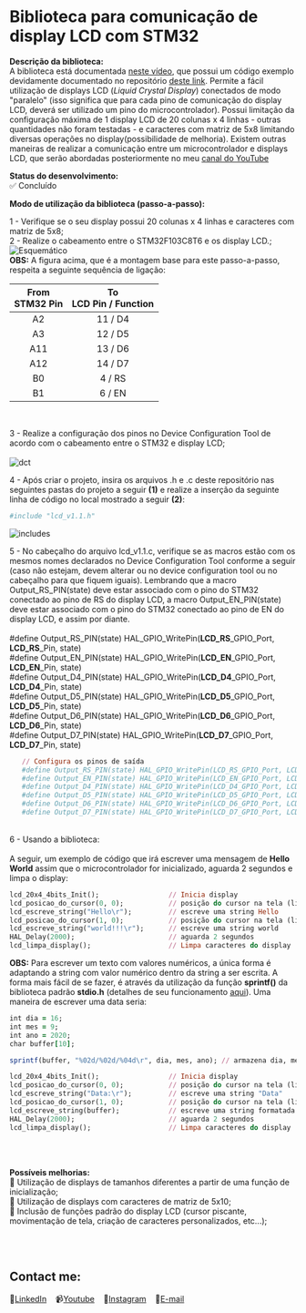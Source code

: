 # Biblioteca para comunicação de display LCD com STM32

**Descrição da biblioteca:**<br>
A biblioteca está documentada [neste vídeo](https://www.youtube.com/watch?v=KvlmtifSAIs), que possui um código exemplo devidamente documentado no repositório [deste link](https://github.com/delpitec/C_STM32_Exemplo_LibLiquidCrystal/tree/19332d95474b097a10e418d68165d494155e7690). Permite a fácil utilização de displays LCD (*Liquid Crystal Display*)  conectados de modo "paralelo" (isso significa que para cada pino de comunicação do display LCD, deverá ser utilizado um pino do microcontrolador). 
Possui limitação da configuração máxima de 1 display LCD de 20 colunas x 4 linhas - outras quantidades não foram testadas - e caracteres com matriz de 5x8 limitando diversas operações no display(possibilidade de melhoria). 
Existem outras maneiras de realizar a comunicação entre um microcontrolador e displays LCD, que serão abordadas posteriormente no meu [canal do YouTube](https://www.youtube.com/delpitec)
&nbsp;<br>

**Status do desenvolvimento:**<br>
✅ Concluído
&nbsp;<br> 

**Modo de utilização da biblioteca (passo-a-passo):**

1 - Verifique se o seu display possui 20 colunas x 4 linhas e caracteres com matriz de 5x8;&nbsp;<br>
2 - Realize o cabeamento entre o STM32F103C8T6 e os display LCD.;&nbsp;<br>
![Esquemático](https://user-images.githubusercontent.com/58537514/149973458-3530abfb-2d97-4749-9ffe-af8a8a8ae480.png)
&nbsp;<br>
**OBS:** A figura acima, que é a montagem base para este passo-a-passo, respeita a seguinte sequência de ligação:

| From<br>STM32 Pin | To<br>LCD Pin / Function|
| :---:   | :-: |
| A2 | 11 / D4 |
| A3 | 12 / D5 |
| A11 | 13 / D6 |
| A12 | 14 / D7 |
| B0 | 4 / RS |
| B1 | 6 / EN |

&nbsp;<br>

3 - Realize a configuração dos pinos no Device Configuration Tool de acordo com o cabeamento entre o STM32 e display LCD;&nbsp;<br>
&nbsp;<br>
![dct](https://user-images.githubusercontent.com/58537514/149976647-df5111f1-ab85-4a29-a6f5-5312720aec2f.png)


4 - Após criar o projeto, insira os arquivos .h e .c deste repositório nas seguintes pastas do projeto a seguir **(1)** e realize a inserção da seguinte linha de código no local mostrado a seguir **(2)**:
```ruby
#include "lcd_v1.1.h"
```

![includes](https://user-images.githubusercontent.com/58537514/149981020-1d475fbe-a2db-4d58-8c76-e7cd9c8018ed.png)


5 - No cabeçalho do arquivo lcd_v1.1.c, verifique se as macros estão com os mesmos nomes declarados no Device Configuration Tool conforme a seguir (caso não estejam, devem alterar ou no device configuration tool ou no cabeçalho para que fiquem iguais). Lembrando que a macro Output_RS_PIN(state) deve estar associado com o pino do STM32 conectado ao pino de RS do display LCD, a macro Output_EN_PIN(state) deve estar associado com o pino do STM32 conectado ao pino de EN do display LCD, e assim por diante.&nbsp;<br><br>
#define Output_RS_PIN(state) HAL_GPIO_WritePin(**LCD_RS**_GPIO_Port, **LCD_RS**_Pin, state) &nbsp;<br>
#define Output_EN_PIN(state) HAL_GPIO_WritePin(**LCD_EN**_GPIO_Port, **LCD_EN**_Pin, state) &nbsp;<br>
#define Output_D4_PIN(state) HAL_GPIO_WritePin(**LCD_D4**_GPIO_Port, **LCD_D4**_Pin, state) &nbsp;<br>
#define Output_D5_PIN(state) HAL_GPIO_WritePin(**LCD_D5**_GPIO_Port, **LCD_D5**_Pin, state) &nbsp;<br>
#define Output_D6_PIN(state) HAL_GPIO_WritePin(**LCD_D6**_GPIO_Port, **LCD_D6**_Pin, state) &nbsp;<br>
#define Output_D7_PIN(state) HAL_GPIO_WritePin(**LCD_D7**_GPIO_Port, **LCD_D7**_Pin, state) &nbsp;<br>

```ruby
   // Configura os pinos de saída
   #define Output_RS_PIN(state) HAL_GPIO_WritePin(LCD_RS_GPIO_Port, LCD_RS_Pin, state) // Mapeia pino RS
   #define Output_EN_PIN(state) HAL_GPIO_WritePin(LCD_EN_GPIO_Port, LCD_EN_Pin, state) // Mapeia pino EN
   #define Output_D4_PIN(state) HAL_GPIO_WritePin(LCD_D4_GPIO_Port, LCD_D4_Pin, state) // Mapeia pino D4
   #define Output_D5_PIN(state) HAL_GPIO_WritePin(LCD_D5_GPIO_Port, LCD_D5_Pin, state) // Mapeia pino D5
   #define Output_D6_PIN(state) HAL_GPIO_WritePin(LCD_D6_GPIO_Port, LCD_D6_Pin, state) // Mapeia pino D6
   #define Output_D7_PIN(state) HAL_GPIO_WritePin(LCD_D7_GPIO_Port, LCD_D7_Pin, state) // Mapeia pino D7
```

&nbsp;<br>
6 - Usando a biblioteca:
&nbsp;<br>
&nbsp;<br>
A seguir, um exemplo de código que irá escrever uma mensagem de **Hello World** assim que o microcontrolador for inicializado, aguarda 2 segundos e limpa o display:
```ruby
lcd_20x4_4bits_Init();                 // Inicia display 
lcd_posicao_do_cursor(0, 0);           // posição do cursor na tela (linha = 0 , coluna = 0)
lcd_escreve_string("Hello\r");         // escreve uma string Hello
lcd_posicao_do_cursor(1, 0);           // posição do cursor na tela (linha = 1 , coluna = 0)
lcd_escreve_string("world!!!\r");      // escreve uma string world
HAL_Delay(2000);                       // aguarda 2 segundos
lcd_limpa_display();                   // Limpa caracteres do display
```

**OBS:** Para escrever um texto com valores numéricos, a única forma é adaptando a string com valor numérico dentro da string a ser escrita.
A forma mais fácil de se fazer, é através da utilização da função **sprintf()** da biblioteca padrão **stdio.h** (detalhes de seu funcionamento [aqui](https://www.cplusplus.com/reference/cstdio/sprintf/)).
Uma maneira de escrever uma data seria:
```ruby
int dia = 16;
int mes = 9;
int ano = 2020;
char buffer[10];

sprintf(buffer, "%02d/%02d/%04d\r", dia, mes, ano); // armazena dia, mes e ano no formato nn/nn/nnnn

lcd_20x4_4bits_Init();                 // Inicia display 
lcd_posicao_do_cursor(0, 0);           // posição do cursor na tela (linha = 0 , coluna = 0)
lcd_escreve_string("Data:\r");         // escreve uma string "Data"
lcd_posicao_do_cursor(1, 0);           // posição do cursor na tela (linha = 1 , coluna = 0)
lcd_escreve_string(buffer);            // escreve uma string formatada em nn/nn/nnnn
HAL_Delay(2000);                       // aguarda 2 segundos
lcd_limpa_display();                   // Limpa caracteres do display
```
&nbsp;<br><br>

**Possíveis melhorias:**
&nbsp;<br>
🎯 Utilização de displays de tamanhos diferentes a partir de uma função de inicialização;&nbsp;<br>
🎯 Utilização de displays com caracteres de matriz de 5x10;&nbsp;<br>
🎯 Inclusão de funções padrão do display LCD (cursor piscante, movimentação de tela, criação de caracteres personalizados, etc...);&nbsp;<br>

 &nbsp;<br><br> 

## Contact me:
💼[LinkedIn](https://br.linkedin.com/in/rafaeldelpino)&nbsp;&nbsp;&nbsp;
📹[Youtube](https://www.youtube.com/delpitec)&nbsp;&nbsp;&nbsp;
📸[Instagram](https://www.instagram.com/delpitec_/)&nbsp;&nbsp;&nbsp;
📧[E-mail](delpitec@gmail.com)&nbsp;&nbsp;&nbsp;